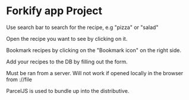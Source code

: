 # Forkify app Project

Use search bar to search for the recipe, e.g "pizza" or "salad"

Open the recipe you want to see by clicking on it.

Bookmark recipes by clicking on the "Bookmark icon" on the right side.

Add your recipes to the DB by filling out the form.

Must be ran from a server. Will not work if opened locally in the browser from ://file

ParcelJS is used to bundle up into the distributive.
